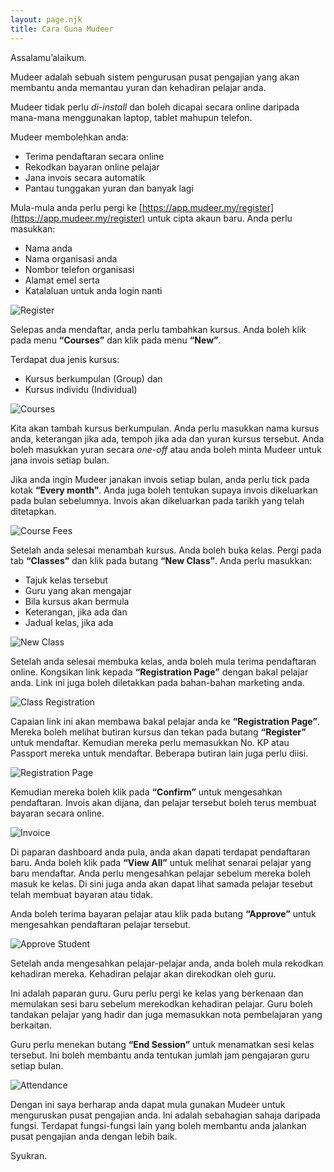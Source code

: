 ```yaml
---
layout: page.njk
title: Cara Guna Mudeer
---
```


Assalamu’alaikum.

Mudeer adalah sebuah sistem pengurusan pusat pengajian yang akan membantu anda memantau yuran dan kehadiran pelajar anda.

Mudeer tidak perlu *di-install* dan boleh dicapai secara online daripada mana-mana menggunakan laptop, tablet mahupun telefon.

Mudeer membolehkan anda: 

- Terima pendaftaran secara online
- Rekodkan bayaran online pelajar
- Jana invois secara automatik
- Pantau tunggakan yuran dan banyak lagi

Mula-mula anda perlu pergi ke [https://app.mudeer.my/register](https://app.mudeer.my/register) untuk cipta akaun baru. Anda perlu masukkan:

- Nama anda
- Nama organisasi anda
- Nombor telefon organisasi
- Alamat emel serta 
- Katalaluan untuk anda login nanti

<img src="/images/cara-guna/register.png" alt="Register" class="img-fluid mb-4 border border-dark rounded" />

Selepas anda mendaftar, anda perlu tambahkan kursus. Anda boleh klik pada menu **“Courses”** dan klik pada menu **“New”**.

Terdapat dua jenis kursus:

- Kursus berkumpulan (Group) dan
- Kursus individu (Individual)

<img src="/images/cara-guna/courses.png" alt="Courses" class="img-fluid mb-4 border border-dark rounded" />

Kita akan tambah kursus berkumpulan. Anda perlu masukkan nama kursus anda, keterangan jika ada, tempoh jika ada dan yuran kursus tersebut. Anda boleh masukkan yuran secara *one-off* atau anda boleh minta Mudeer untuk jana invois setiap bulan.

Jika anda ingin Mudeer janakan invois setiap bulan, anda perlu tick pada kotak **“Every month”**. Anda juga boleh tentukan supaya invois dikeluarkan pada bulan sebelumnya. Invois akan dikeluarkan pada tarikh yang telah ditetapkan.

<img src="/images/cara-guna/course-fees.png" alt="Course Fees" class="img-fluid mb-4 border border-dark rounded" />

Setelah anda selesai menambah kursus. Anda boleh buka kelas. Pergi pada tab **“Classes”** dan klik pada butang **“New Class”**. Anda perlu masukkan: 

- Tajuk kelas tersebut
- Guru yang akan mengajar
- Bila kursus akan bermula
- Keterangan, jika ada dan
- Jadual kelas, jika ada

<img src="/images/cara-guna/new-class.png" alt="New Class" class="img-fluid mb-4 border border-dark rounded" />

Setelah anda selesai membuka kelas, anda boleh mula terima pendaftaran online. Kongsikan link kepada **“Registration Page”** dengan bakal pelajar anda. Link ini juga boleh diletakkan pada bahan-bahan marketing anda.

<img src="/images/cara-guna/class-registration.png" alt="Class Registration" class="img-fluid mb-4 border border-dark rounded" />

Capaian link ini akan membawa bakal pelajar anda ke **“Registration Page”**. Mereka boleh melihat butiran kursus dan tekan pada butang **“Register”** untuk mendaftar. Kemudian mereka perlu memasukkan No. KP atau Passport mereka untuk mendaftar. Beberapa butiran lain juga perlu diisi.

<img src="/images/cara-guna/registration-page.png" alt="Registration Page" class="img-fluid mb-4 border border-dark rounded" />

Kemudian mereka boleh klik pada **“Confirm”** untuk mengesahkan pendaftaran. Invois akan dijana, dan pelajar tersebut boleh terus membuat bayaran secara online.

<img src="/images/cara-guna/invoice.png" alt="Invoice" class="img-fluid mb-4 border border-dark rounded" />

Di paparan dashboard anda pula, anda akan dapati terdapat pendaftaran baru. Anda boleh klik pada **“View All”** untuk melihat senarai pelajar yang baru mendaftar. Anda perlu mengesahkan pelajar sebelum mereka boleh masuk ke kelas. Di sini juga anda akan dapat lihat samada pelajar tesebut telah membuat bayaran atau tidak.

Anda boleh terima bayaran pelajar atau klik pada butang **“Approve”** untuk mengesahkan pendaftaran pelajar tersebut.

<img src="/images/cara-guna/approve-student.png" alt="Approve Student" class="img-fluid mb-4 border border-dark rounded" />

Setelah anda mengesahkan pelajar-pelajar anda, anda boleh mula rekodkan kehadiran mereka. Kehadiran pelajar akan direkodkan oleh guru. 

Ini adalah paparan guru. Guru perlu pergi ke kelas yang berkenaan dan memulakan sesi baru sebelum merekodkan kehadiran pelajar. Guru boleh tandakan pelajar yang hadir dan juga memasukkan nota pembelajaran yang berkaitan.

Guru perlu menekan butang **“End Session”** untuk menamatkan sesi kelas tersebut. Ini boleh membantu anda tentukan jumlah jam pengajaran guru setiap bulan.

<img src="/images/cara-guna/attendance.png" alt="Attendance" class="img-fluid mb-4 border border-dark rounded" />

Dengan ini saya berharap anda dapat mula gunakan Mudeer untuk menguruskan pusat pengajian anda. Ini adalah sebahagian sahaja daripada fungsi. Terdapat fungsi-fungsi lain yang boleh membantu anda jalankan pusat pengajian anda dengan lebih baik.

Syukran.
